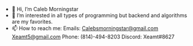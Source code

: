- 👋 Hi, I’m Caleb Morningstar
- 👀 I’m interested in all types of programming but backend and algorithms are my favorites.
- 📫 How to reach me:
Emails:
Calebsmorningstar@gmail.com
Xeamt5@gmail.com
Phone:
(814)-494-8203
Discord:
Xeamt#8627

<!---
cmorningstar/cmorningstar is a ✨ special ✨ repository because its `README.md` (this file) appears on your GitHub profile.
You can click the Preview link to take a look at your changes.
--->
